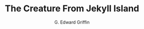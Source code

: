 ---
layout: books
title: The Creature From Jekyll Island
subtitle: 
essential: 
categories: ['banking']
author: ['G. Edward Griffin']
excerpt: .
external_url: 
---